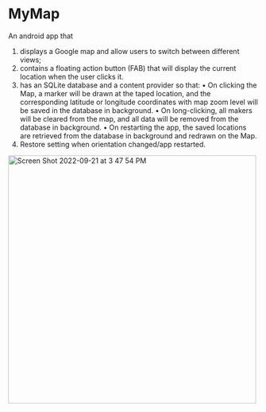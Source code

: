 # MyMap

An android app that 
1) displays a Google map and allow users to switch between different views;
2) contains a floating action button (FAB) that will display the current location when the user clicks it.
3) has an SQLite database and a content provider so that:
• On clicking the Map, a marker will be drawn at the taped location, and the corresponding latitude or longitude coordinates with map zoom level will be saved in the database in background.
• On long-clicking, all makers will be cleared from the map, and all data will be removed from the database in background.
• On restarting the app, the saved locations are retrieved from the database in background and redrawn on the Map.
4) Restore setting when orientation changed/app restarted.

<img width="499" alt="Screen Shot 2022-09-21 at 3 47 54 PM" src="https://user-images.githubusercontent.com/71808318/191623710-6e303a71-fb8e-4fe8-9d09-ad096a8c1f74.png">
